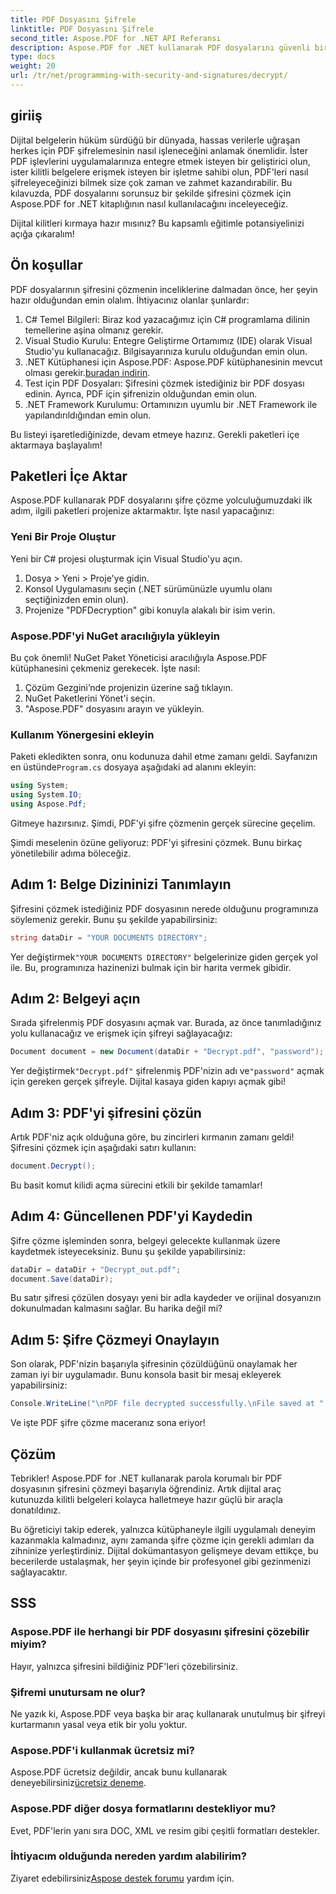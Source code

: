 ```yaml
---
title: PDF Dosyasını Şifrele
linktitle: PDF Dosyasını Şifrele
second_title: Aspose.PDF for .NET API Referansı
description: Aspose.PDF for .NET kullanarak PDF dosyalarını güvenli bir şekilde nasıl şifreleyeceğinizi öğrenin. Belge yönetimi becerilerinizi geliştirmek için adım adım rehberlik alın.
type: docs
weight: 20
url: /tr/net/programming-with-security-and-signatures/decrypt/
---
```

## giriiş

Dijital belgelerin hüküm sürdüğü bir dünyada, hassas verilerle uğraşan herkes için PDF şifrelemesinin nasıl işleneceğini anlamak önemlidir. İster PDF işlevlerini uygulamalarınıza entegre etmek isteyen bir geliştirici olun, ister kilitli belgelere erişmek isteyen bir işletme sahibi olun, PDF'leri nasıl şifreleyeceğinizi bilmek size çok zaman ve zahmet kazandırabilir. Bu kılavuzda, PDF dosyalarını sorunsuz bir şekilde şifresini çözmek için Aspose.PDF for .NET kitaplığının nasıl kullanılacağını inceleyeceğiz. 

Dijital kilitleri kırmaya hazır mısınız? Bu kapsamlı eğitimle potansiyelinizi açığa çıkaralım!

## Ön koşullar

PDF dosyalarının şifresini çözmenin inceliklerine dalmadan önce, her şeyin hazır olduğundan emin olalım. İhtiyacınız olanlar şunlardır:

1. C# Temel Bilgileri: Biraz kod yazacağımız için C# programlama dilinin temellerine aşina olmanız gerekir.
2. Visual Studio Kurulu: Entegre Geliştirme Ortamımız (IDE) olarak Visual Studio'yu kullanacağız. Bilgisayarınıza kurulu olduğundan emin olun.
3.  .NET Kütüphanesi için Aspose.PDF: Aspose.PDF kütüphanesinin mevcut olması gerekir.[buradan indirin](https://releases.aspose.com/pdf/net/).
4. Test için PDF Dosyaları: Şifresini çözmek istediğiniz bir PDF dosyası edinin. Ayrıca, PDF için şifrenizin olduğundan emin olun. 
5. .NET Framework Kurulumu: Ortamınızın uyumlu bir .NET Framework ile yapılandırıldığından emin olun.

Bu listeyi işaretlediğinizde, devam etmeye hazırız. Gerekli paketleri içe aktarmaya başlayalım!

## Paketleri İçe Aktar

Aspose.PDF kullanarak PDF dosyalarını şifre çözme yolculuğumuzdaki ilk adım, ilgili paketleri projenize aktarmaktır. İşte nasıl yapacağınız:

### Yeni Bir Proje Oluştur

Yeni bir C# projesi oluşturmak için Visual Studio'yu açın.

1. Dosya > Yeni > Proje'ye gidin.
2. Konsol Uygulamasını seçin (.NET sürümünüzle uyumlu olanı seçtiğinizden emin olun).
3. Projenize "PDFDecryption" gibi konuyla alakalı bir isim verin.

### Aspose.PDF'yi NuGet aracılığıyla yükleyin

Bu çok önemli! NuGet Paket Yöneticisi aracılığıyla Aspose.PDF kütüphanesini çekmeniz gerekecek. İşte nasıl:

1. Çözüm Gezgini’nde projenizin üzerine sağ tıklayın.
2. NuGet Paketlerini Yönet'i seçin.
3. "Aspose.PDF" dosyasını arayın ve yükleyin.

### Kullanım Yönergesini ekleyin

 Paketi ekledikten sonra, onu kodunuza dahil etme zamanı geldi. Sayfanızın en üstünde`Program.cs` dosyaya aşağıdaki ad alanını ekleyin:

```csharp
using System;
using System.IO;
using Aspose.Pdf;
```

Gitmeye hazırsınız. Şimdi, PDF'yi şifre çözmenin gerçek sürecine geçelim.

Şimdi meselenin özüne geliyoruz: PDF'yi şifresini çözmek. Bunu birkaç yönetilebilir adıma böleceğiz.

## Adım 1: Belge Dizininizi Tanımlayın

Şifresini çözmek istediğiniz PDF dosyasının nerede olduğunu programınıza söylemeniz gerekir. Bunu şu şekilde yapabilirsiniz:

```csharp
string dataDir = "YOUR DOCUMENTS DIRECTORY";
```

 Yer değiştirmek`"YOUR DOCUMENTS DIRECTORY"` belgelerinize giden gerçek yol ile. Bu, programınıza hazinenizi bulmak için bir harita vermek gibidir.

## Adım 2: Belgeyi açın

Sırada şifrelenmiş PDF dosyasını açmak var. Burada, az önce tanımladığınız yolu kullanacağız ve erişmek için şifreyi sağlayacağız:

```csharp
Document document = new Document(dataDir + "Decrypt.pdf", "password");
```

 Yer değiştirmek`"Decrypt.pdf"` şifrelenmiş PDF'nizin adı ve`"password"` açmak için gereken gerçek şifreyle. Dijital kasaya giden kapıyı açmak gibi!

## Adım 3: PDF'yi şifresini çözün

Artık PDF'niz açık olduğuna göre, bu zincirleri kırmanın zamanı geldi! Şifresini çözmek için aşağıdaki satırı kullanın:

```csharp
document.Decrypt();
```

Bu basit komut kilidi açma sürecini etkili bir şekilde tamamlar!

## Adım 4: Güncellenen PDF'yi Kaydedin

Şifre çözme işleminden sonra, belgeyi gelecekte kullanmak üzere kaydetmek isteyeceksiniz. Bunu şu şekilde yapabilirsiniz:

```csharp
dataDir = dataDir + "Decrypt_out.pdf";
document.Save(dataDir);
```

Bu satır şifresi çözülen dosyayı yeni bir adla kaydeder ve orijinal dosyanızın dokunulmadan kalmasını sağlar. Bu harika değil mi?

## Adım 5: Şifre Çözmeyi Onaylayın

Son olarak, PDF'nizin başarıyla şifresinin çözüldüğünü onaylamak her zaman iyi bir uygulamadır. Bunu konsola basit bir mesaj ekleyerek yapabilirsiniz:

```csharp
Console.WriteLine("\nPDF file decrypted successfully.\nFile saved at " + dataDir);
```

Ve işte PDF şifre çözme maceranız sona eriyor!

## Çözüm

Tebrikler! Aspose.PDF for .NET kullanarak parola korumalı bir PDF dosyasının şifresini çözmeyi başarıyla öğrendiniz. Artık dijital araç kutunuzda kilitli belgeleri kolayca halletmeye hazır güçlü bir araçla donatıldınız.

Bu öğreticiyi takip ederek, yalnızca kütüphaneyle ilgili uygulamalı deneyim kazanmakla kalmadınız, aynı zamanda şifre çözme için gerekli adımları da zihninize yerleştirdiniz. Dijital dokümantasyon gelişmeye devam ettikçe, bu becerilerde ustalaşmak, her şeyin içinde bir profesyonel gibi gezinmenizi sağlayacaktır.

## SSS

### Aspose.PDF ile herhangi bir PDF dosyasını şifresini çözebilir miyim?
Hayır, yalnızca şifresini bildiğiniz PDF'leri çözebilirsiniz.

### Şifremi unutursam ne olur?
Ne yazık ki, Aspose.PDF veya başka bir araç kullanarak unutulmuş bir şifreyi kurtarmanın yasal veya etik bir yolu yoktur.

### Aspose.PDF'i kullanmak ücretsiz mi?
 Aspose.PDF ücretsiz değildir, ancak bunu kullanarak deneyebilirsiniz[ücretsiz deneme](https://releases.aspose.com/).

### Aspose.PDF diğer dosya formatlarını destekliyor mu?
Evet, PDF'lerin yanı sıra DOC, XML ve resim gibi çeşitli formatları destekler.

### İhtiyacım olduğunda nereden yardım alabilirim?
 Ziyaret edebilirsiniz[Aspose destek forumu](https://forum.aspose.com/c/pdf/10) yardım için.